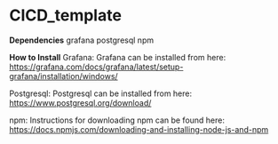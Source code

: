 # CICD_template
**Dependencies**
grafana
postgresql
npm

**How to Install**
Grafana:
Grafana can be installed from here: https://grafana.com/docs/grafana/latest/setup-grafana/installation/windows/

Postgresql:
Postgresql can be installed from here: https://www.postgresql.org/download/

npm:
Instructions for downloading npm can be found here: https://docs.npmjs.com/downloading-and-installing-node-js-and-npm
